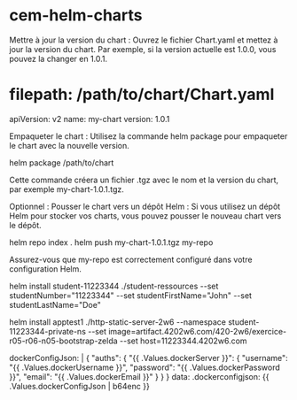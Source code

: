# cem-helm-charts


Mettre à jour la version du chart : Ouvrez le fichier Chart.yaml et mettez à jour la version du chart. Par exemple, si la version actuelle est 1.0.0, vous pouvez la changer en 1.0.1.

# filepath: /path/to/chart/Chart.yaml
apiVersion: v2
name: my-chart
version: 1.0.1

Empaqueter le chart : Utilisez la commande helm package pour empaqueter le chart avec la nouvelle version.

helm package /path/to/chart

Cette commande créera un fichier .tgz avec le nom et la version du chart, par exemple my-chart-1.0.1.tgz.

Optionnel : Pousser le chart vers un dépôt Helm : Si vous utilisez un dépôt Helm pour stocker vos charts, vous pouvez pousser le nouveau chart vers le dépôt.

helm repo index .
helm push my-chart-1.0.1.tgz my-repo

Assurez-vous que my-repo est correctement configuré dans votre configuration Helm.

helm install student-11223344 ./student-ressources 
   --set studentNumber="11223344" 
   --set studentFirstName="John" 
   --set studentLastName="Doe"


helm install apptest1 ./http-static-server-2w6 --namespace student-11223344-private-ns --set image=artifact.4202w6.com/420-2w6/exercice-r05-r06-n05-bootstrap-zelda --set host=11223344.4202w6.com


dockerConfigJson: |
  {
    "auths": {
      "{{ .Values.dockerServer }}": {
        "username": "{{ .Values.dockerUsername }}",
        "password": "{{ .Values.dockerPassword }}",
        "email": "{{ .Values.dockerEmail }}"
      }
    }
  }
  data:
  .dockerconfigjson: {{ .Values.dockerConfigJson | b64enc }}